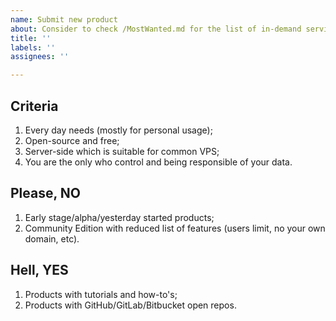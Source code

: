 ```yaml
---
name: Submit new product
about: Consider to check /MostWanted.md for the list of in-demand services
title: ''
labels: ''
assignees: ''

---
```


## Criteria
1. Every day needs (mostly for personal usage);
1. Open-source and free;
1. Server-side which is suitable for common VPS;
1. You are the only who control and being responsible of your data.

## Please, NO
1. Early stage/alpha/yesterday started products;
1. Community Edition with reduced list of features (users limit, no your own domain, etc).

## Hell, YES
1. Products with tutorials and how-to's;
1. Products with GitHub/GitLab/Bitbucket open repos.
